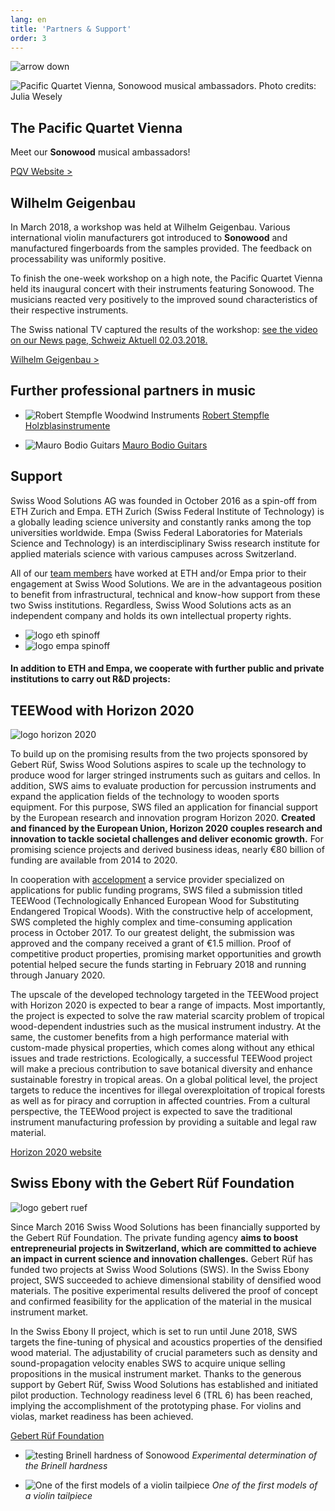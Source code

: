 ```yaml
---
lang: en
title: 'Partners & Support'
order: 3
---
```


<div class="full-width-kenburns">
<div class="wrap-bg-image">

![arrow down](/assets/images/arrow-d-white.svg)
</div>
<img srcset="/assets/images/partner_cover_2x.jpg"
     src="/assets/images/partner_cover.jpg" alt="Pacific Quartet Vienna, Sonowood musical ambassadors. Photo credits: Julia Wesely">
</div>

<div class="full-width">
<div class="wrap">

## The Pacific Quartet Vienna

  Meet our **Sonowood** musical ambassadors!

  <a class="btn -red" href="pacificquartet.com" target="_blank">PQV Website ></a>

## Wilhelm Geigenbau

In March 2018, a workshop was held at Wilhelm Geigenbau. Various
international violin manufacturers got introduced to **Sonowood** and
manufactured fingerboards from the samples provided. The feedback on
processability was uniformly positive.

To finish the one-week workshop on a high note, the Pacific Quartet
Vienna held its inaugural concert with their instruments featuring
Sonowood. The musicians reacted very positively to the improved sound
characteristics of their respective instruments.

The Swiss national TV captured the results of the workshop: [see the
video on our News page, Schweiz Aktuell 02.03.2018.](/News)

<a class="btn" href="http://www.wilhelm-geigenbau.ch/index.php?id=1017" target="_blank">Wilhelm Geigenbau ></a>

</div>
</div>

<div class="full-width-grey">
<div class="wrap -cols2">

## Further professional partners in music

  - ![Robert Stempfle Woodwind Instruments](/assets/images/partner_stempfle.jpg)
    <a href="https://stempfle.ch" target="_blank">Robert Stempfle Holzblasinstrumente</a>

  - ![Mauro Bodio Guitars](/assets/images/partner_bodio.jpg)
    <a href="https://bodio-guitars.com" target="_blank">Mauro Bodio Guitars</a>

</div>
</div>

<div class="full-width">
<div class="wrap -cols2">

## Support

Swiss Wood Solutions AG was founded in October 2016 as a spin-off from
ETH Zurich and Empa. ETH Zurich (Swiss Federal Institute of Technology)
is a globally leading science university and constantly ranks among the
top universities worldwide. Empa (Swiss Federal Laboratories for
Materials Science and Technology) is an interdisciplinary Swiss research
institute for applied materials science with various campuses across
Switzerland.

All of our <a href="/About">team members</a> have worked at ETH and/or Empa prior to their
engagement at Swiss Wood Solutions. We are in the advantageous position
to benefit from infrastructural, technical and know-how support from
these two Swiss institutions. Regardless, Swiss Wood Solutions acts as
an independent company and holds its own intellectual property
rights.

  - ![logo eth spinoff](/assets/images/support_eth.jpg)
  - ![logo empa spinoff](/assets/images/support_empa.jpg)

</div>
</div>

<div class="full-width-grey">
<div class="wrap">

#### In addition to ETH and Empa, we cooperate with further public and private institutions to carry out R\&D projects:

## TEEWood with Horizon 2020

![logo horizon 2020](/assets/images/support_horizon2020.png)

To build up on the promising results from the two projects sponsored by
Gebert Rüf, Swiss Wood Solutions aspires to scale up the technology to
produce wood for larger stringed instruments such as guitars and cellos.
In addition, SWS aims to evaluate production for percussion instruments
and expand the application fields of the technology to wooden sports
equipment. For this purpose, SWS filed an application for financial
support by the European research and innovation program Horizon 2020.
**Created and financed by the European Union, Horizon 2020 couples
research and innovation to tackle societal challenges and deliver
economic growth.** For promising science projects and derived business
ideas, nearly €80 billion of funding are available from 2014 to 2020.

In cooperation with [accelopment](http://www.accelopment.com) a service
provider specialized on applications for public funding programs, SWS
filed a submission titled TEEWood (Technologically Enhanced European
Wood for Substituting Endangered Tropical Woods). With the constructive
help of accelopment, SWS completed the highly complex and time-consuming
application process in October 2017. To our greatest delight, the
submission was approved and the company received a grant of €1.5
million. Proof of competitive product properties, promising market
opportunities and growth potential helped secure the funds starting in
February 2018 and running through January 2020.

The upscale of the developed technology targeted in the TEEWood project
with Horizon 2020 is expected to bear a range of impacts. Most
importantly, the project is expected to solve the raw material scarcity
problem of tropical wood-dependent industries such as the musical
instrument industry. At the same, the customer benefits from a high
performance material with custom-made physical properties, which comes
along without any ethical issues and trade restrictions. Ecologically, a
successful TEEWood project will make a precious contribution to save
botanical diversity and enhance sustainable forestry in tropical areas.
On a global political level, the project targets to reduce the
incentives for illegal overexploitation of tropical forests as well as
for piracy and corruption in affected countries. From a cultural
perspective, the TEEWood project is expected to save the traditional
instrument manufacturing profession by providing a suitable and legal
raw material.

[Horizon 2020
website](https://ec.europa.eu/programmes/horizon2020/what-horizon-2020)

</div>
</div>

<div class="full-width">
<div class="wrap -cols2">

## Swiss Ebony with the Gebert Rüf Foundation

![logo gebert ruef](/assets/images/support_gebertruef.png)

Since March 2016 Swiss Wood Solutions has been financially supported by
the Gebert Rüf Foundation. The private funding agency **aims to boost
entrepreneurial projects in Switzerland, which are committed to achieve
an impact in current science and innovation challenges.** Gebert Rüf has
funded two projects at Swiss Wood Solutions (SWS). In the Swiss Ebony
project, SWS succeeded to achieve dimensional stability of densified
wood materials. The positive experimental results delivered the proof of
concept and confirmed feasibility for the application of the material in
the musical instrument market.

In the Swiss Ebony II project, which is set to run until June 2018, SWS
targets the fine-tuning of physical and acoustics properties of the
densified wood material. The adjustability of crucial parameters such as
density and sound-propagation velocity enables SWS to acquire unique
selling propositions in the musical instrument market. Thanks to the
generous support by Gebert Rüf, Swiss Wood Solutions has established and
initiated pilot production. Technology readiness level 6 (TRL 6) has
been reached, implying the accomplishment of the prototyping phase. For
violins and violas, market readiness has been achieved.

[Gebert Rüf Foundation](https://www.grstiftung.ch/de.html)

- ![testing Brinell hardness of Sonowood](/assets/images/support_brinell.jpg)
  *Experimental determination of the Brinell hardness*

- ![One of the first models of a violin tailpiece](/assets/images/support_example.jpg)
  *One of the first models of a violin tailpiece*

</div>
</div>
